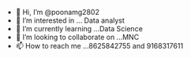 - 👋 Hi, I’m @poonamg2802
- 👀 I’m interested in ... Data analyst 
- 🌱 I’m currently learning ...Data Science
- 💞️ I’m looking to collaborate on ...MNC
- 📫 How to reach me ...8625842755 and 9168317611

<!---
poonamg2802/poonamg2802 is a ✨ special ✨ repository because its `README.md` (this file) appears on your GitHub profile.
You can click the Preview link to take a look at your changes.
--->
